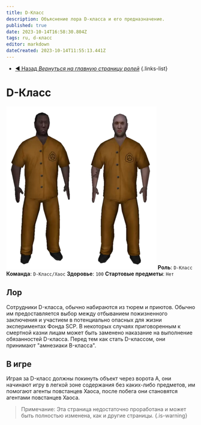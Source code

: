 ```yaml
---
title: D-Класс
description: Объяснение лора D-класса и его предназначение.
published: true
date: 2023-10-14T16:58:30.804Z
tags: ru, d-класс
editor: markdown
dateCreated: 2023-10-14T11:55:13.441Z
---
```


- [:arrow_backward: Назад *Вернуться на главную страницу ролей*](/ru/game/jobs)
{.links-list}
# D-Класс
![items.png](/images/roles/imageedit_1_4230581360.png)
**Роль**: `D-Класс`
**Команда**: `D-Класс/Хаос`
**Здоровье**: `100`
**Стартовые предметы**: `Нет`
## Лор
Сотрудники D-класса, обычно набираются из тюрем и приютов. Обычно им предоставляется выбор между отбыванием пожизненного заключения и участием в потенциально опасных для жизни экспериментах Фонда SCP. В некоторых случаях приговоренным к смертной казни лицам может быть заменено наказание на выполнение обязанностей D-класса. Перед тем как стать D-классом, они принимают "амнезиаки B-класса".
## В игре
Играя за D-класс должны покинуть объект через ворота A, они начинают игру в легкой зоне содержания без каких-либо предметов, им помогают агенты повстанцев Хаоса, после побега они становятся агентами повстанцев Хаоса.

> Примечание: Эта страница недостаточно проработана и может быть полностью изменена, как и другие страницы.
{.is-warning}